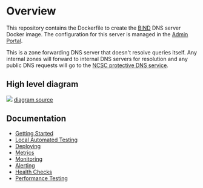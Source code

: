# Overview

This repository contains the Dockerfile to create the [BIND](https://www.isc.org/bind/) DNS server Docker image. The configuration for this server is managed in the [Admin Portal](https://github.com/ministryofjustice/staff-device-dns-dhcp-admin).

This is a zone forwarding DNS server that doesn't resolve queries itself.
Any internal zones will forward to internal DNS servers for resolution and any public DNS requests will go to the [NCSC protective DNS service](https://ncsc.gov.uk/information/pdns).

## High level diagram

[![](https://mermaid.ink/img/pako:eNqtV2FT2zgQ_Sue9AtMLBsSKCXT6QwQyOUuhBSn5eZCp6PYcqLGlnySjJsS_vutLDlx4LjjuDIZjySv3u4-Pe2a-0bII9LoNOKEF-EcC-UMrm-ZA3_XJOWKfP0kidiJcSfGKIeh834q_A_OJf_VuYpjGlKclCvG2tHWuw5CH1Z9pohgRK2c3uje7A8TnkcGoJfwKU4s2EjA1lDZ2efR8MFEECY0XMB257YxVyqTHd-PZJTybx5WCZaSYuaBB7-gC-rLDIdE-qPxeHTT_83P8AxmrXZr_3D_4O3eoX-mnTcxi5pDogouFs0-iwWWSuShygW5bRinZVYvSdssGfMyb2tzhqcJiQwJn3mEY86Ic3MyXDn9XmCZmOY0iSibmS0VVRaghxUp8NLOAiLuwIOlBMgAXGc17t3Y9ydK4XCeEqZWJzcBghc7OzCwb8cCM0lV72Z3t86ptawRO6Nqnk-9kKd-ShkFWpY8_pZLBb79iGQJX2ofSM2KiilI5yXBmIyxELyQCCc2y3WINsLtrLej1Y5eL4GDo8ODw3dHB0d-xXPT-mpabpvgoEqqYkaf3rN5DQenE5MWBB_xtLKCnKy4zMqAY6v3U5xgFhLxZeMFQLSX87PAYoX5lEhjfoHFDGI0sOeQKBxDJS_OFKZsLTebg5lZeJDpFeoOg_3yfK67lYcIKzzF0hrrF5Wul8HHgR13rdEjrNZPxGr_BCzgrURZ51pjcXNby1d2etofdo_tOKxY_FIXmsZ84ZWQCscxiojmHkVMomgeZoj-bUl5HGrrf4X6GK39arSnYgHcCy4KLCIi5EQj_KGr12bNosQCRD_iQuFki8CaYe3CamY0RTgCHr2SOU8a2XqWT2_G77x84YNZxVpdeK8Oq664V4PUTEqKVqN8Cuk667r9Z04Ehbu7ckaAO7H9DH70jjiwssWRNqmxUxSFx0IZVgyAhLhIsaKc-VlJBxiP51Q68MOO4jxRNHPACGYJZYuKrydRdq8u92uh6enkZHwVOFCx9r1SqvBUjj4K2PVcsh9zzFSe1pCGV5fBpPv7mcN4Kj3B-b9i_HI5CsptNZR5mklvjVDibS_9IygcQjCsoQ1yqM6T8ll9VcD7rRK5dQrG8r_3P0BFJyG0mbVODZK-kZBgf3g-ngw5QIAsNjdwOxMTgbV-JAWrgllOI90w_DkvkOIIri0DPSFoN3oc0xnUF7TkuUByKRVJpbZSc4KyUpvI3i-JmGlIKJOsitg8MbTjhEP7YpPN98KgXIBvvxnor2prd5gmeEoTqpbmzpTrJEcFkQq1trLaoNYSg0UPp_gHZyXBeMpzSKWQ_qz8DHxUNn1Repdf8Q-_CjnUzb5LYo3vxDRJOm8uLo6P9_Zc2MYXpPOm3W7bMSpopOadVva9the-nFzb213bfV2opO66-q1HrfWo7W4050JTcsujdmspwtD4IN91KYBUKt4n53ZlW4MbCdh8nmyE44UvVWGTfHdA2tHbFyf5BM21KnPLqvOcs4bbSAkUHRrBfwL3GvC2AVpKoYN1YBiRGOeJ0mfxAKZ5Bv2anEdUcdHowKkRt4FzxYMlC6u5selSPBM4bUB7SiR5-AuLxxvV)](https://mermaid.live/edit#pako:eNqtV2FT2zgQ_Sue9AtMLBsSKCXT6QwQyOUuhBSn5eZCp6PYcqLGlnySjJsS_vutLDlx4LjjuDIZjySv3u4-Pe2a-0bII9LoNOKEF-EcC-UMrm-ZA3_XJOWKfP0kidiJcSfGKIeh834q_A_OJf_VuYpjGlKclCvG2tHWuw5CH1Z9pohgRK2c3uje7A8TnkcGoJfwKU4s2EjA1lDZ2efR8MFEECY0XMB257YxVyqTHd-PZJTybx5WCZaSYuaBB7-gC-rLDIdE-qPxeHTT_83P8AxmrXZr_3D_4O3eoX-mnTcxi5pDogouFs0-iwWWSuShygW5bRinZVYvSdssGfMyb2tzhqcJiQwJn3mEY86Ic3MyXDn9XmCZmOY0iSibmS0VVRaghxUp8NLOAiLuwIOlBMgAXGc17t3Y9ydK4XCeEqZWJzcBghc7OzCwb8cCM0lV72Z3t86ptawRO6Nqnk-9kKd-ShkFWpY8_pZLBb79iGQJX2ofSM2KiilI5yXBmIyxELyQCCc2y3WINsLtrLej1Y5eL4GDo8ODw3dHB0d-xXPT-mpabpvgoEqqYkaf3rN5DQenE5MWBB_xtLKCnKy4zMqAY6v3U5xgFhLxZeMFQLSX87PAYoX5lEhjfoHFDGI0sOeQKBxDJS_OFKZsLTebg5lZeJDpFeoOg_3yfK67lYcIKzzF0hrrF5Wul8HHgR13rdEjrNZPxGr_BCzgrURZ51pjcXNby1d2etofdo_tOKxY_FIXmsZ84ZWQCscxiojmHkVMomgeZoj-bUl5HGrrf4X6GK39arSnYgHcCy4KLCIi5EQj_KGr12bNosQCRD_iQuFki8CaYe3CamY0RTgCHr2SOU8a2XqWT2_G77x84YNZxVpdeK8Oq664V4PUTEqKVqN8Cuk667r9Z04Ehbu7ckaAO7H9DH70jjiwssWRNqmxUxSFx0IZVgyAhLhIsaKc-VlJBxiP51Q68MOO4jxRNHPACGYJZYuKrydRdq8u92uh6enkZHwVOFCx9r1SqvBUjj4K2PVcsh9zzFSe1pCGV5fBpPv7mcN4Kj3B-b9i_HI5CsptNZR5mklvjVDibS_9IygcQjCsoQ1yqM6T8ll9VcD7rRK5dQrG8r_3P0BFJyG0mbVODZK-kZBgf3g-ngw5QIAsNjdwOxMTgbV-JAWrgllOI90w_DkvkOIIri0DPSFoN3oc0xnUF7TkuUByKRVJpbZSc4KyUpvI3i-JmGlIKJOsitg8MbTjhEP7YpPN98KgXIBvvxnor2prd5gmeEoTqpbmzpTrJEcFkQq1trLaoNYSg0UPp_gHZyXBeMpzSKWQ_qz8DHxUNn1Repdf8Q-_CjnUzb5LYo3vxDRJOm8uLo6P9_Zc2MYXpPOm3W7bMSpopOadVva9the-nFzb213bfV2opO66-q1HrfWo7W4050JTcsujdmspwtD4IN91KYBUKt4n53ZlW4MbCdh8nmyE44UvVWGTfHdA2tHbFyf5BM21KnPLqvOcs4bbSAkUHRrBfwL3GvC2AVpKoYN1YBiRGOeJ0mfxAKZ5Bv2anEdUcdHowKkRt4FzxYMlC6u5selSPBM4bUB7SiR5-AuLxxvV)
[diagram source](https://mermaid.live/edit#pako:eNqtV2FT2zgQ_Sue9AtMLBsSKCXT6QwQyOUuhBSn5eZCp6PYcqLGlnySjJsS_vutLDlx4LjjuDIZjySv3u4-Pe2a-0bII9LoNOKEF-EcC-UMrm-ZA3_XJOWKfP0kidiJcSfGKIeh834q_A_OJf_VuYpjGlKclCvG2tHWuw5CH1Z9pohgRK2c3uje7A8TnkcGoJfwKU4s2EjA1lDZ2efR8MFEECY0XMB257YxVyqTHd-PZJTybx5WCZaSYuaBB7-gC-rLDIdE-qPxeHTT_83P8AxmrXZr_3D_4O3eoX-mnTcxi5pDogouFs0-iwWWSuShygW5bRinZVYvSdssGfMyb2tzhqcJiQwJn3mEY86Ic3MyXDn9XmCZmOY0iSibmS0VVRaghxUp8NLOAiLuwIOlBMgAXGc17t3Y9ydK4XCeEqZWJzcBghc7OzCwb8cCM0lV72Z3t86ptawRO6Nqnk-9kKd-ShkFWpY8_pZLBb79iGQJX2ofSM2KiilI5yXBmIyxELyQCCc2y3WINsLtrLej1Y5eL4GDo8ODw3dHB0d-xXPT-mpabpvgoEqqYkaf3rN5DQenE5MWBB_xtLKCnKy4zMqAY6v3U5xgFhLxZeMFQLSX87PAYoX5lEhjfoHFDGI0sOeQKBxDJS_OFKZsLTebg5lZeJDpFeoOg_3yfK67lYcIKzzF0hrrF5Wul8HHgR13rdEjrNZPxGr_BCzgrURZ51pjcXNby1d2etofdo_tOKxY_FIXmsZ84ZWQCscxiojmHkVMomgeZoj-bUl5HGrrf4X6GK39arSnYgHcCy4KLCIi5EQj_KGr12bNosQCRD_iQuFki8CaYe3CamY0RTgCHr2SOU8a2XqWT2_G77x84YNZxVpdeK8Oq664V4PUTEqKVqN8Cuk667r9Z04Ehbu7ckaAO7H9DH70jjiwssWRNqmxUxSFx0IZVgyAhLhIsaKc-VlJBxiP51Q68MOO4jxRNHPACGYJZYuKrydRdq8u92uh6enkZHwVOFCx9r1SqvBUjj4K2PVcsh9zzFSe1pCGV5fBpPv7mcN4Kj3B-b9i_HI5CsptNZR5mklvjVDibS_9IygcQjCsoQ1yqM6T8ll9VcD7rRK5dQrG8r_3P0BFJyG0mbVODZK-kZBgf3g-ngw5QIAsNjdwOxMTgbV-JAWrgllOI90w_DkvkOIIri0DPSFoN3oc0xnUF7TkuUByKRVJpbZSc4KyUpvI3i-JmGlIKJOsitg8MbTjhEP7YpPN98KgXIBvvxnor2prd5gmeEoTqpbmzpTrJEcFkQq1trLaoNYSg0UPp_gHZyXBeMpzSKWQ_qz8DHxUNn1Repdf8Q-_CjnUzb5LYo3vxDRJOm8uLo6P9_Zc2MYXpPOm3W7bMSpopOadVva9the-nFzb213bfV2opO66-q1HrfWo7W4050JTcsujdmspwtD4IN91KYBUKt4n53ZlW4MbCdh8nmyE44UvVWGTfHdA2tHbFyf5BM21KnPLqvOcs4bbSAkUHRrBfwL3GvC2AVpKoYN1YBiRGOeJ0mfxAKZ5Bv2anEdUcdHowKkRt4FzxYMlC6u5selSPBM4bUB7SiR5-AuLxxvV)
## Documentation

- [Getting Started](./documentation/getting-started.md)
- [Local Automated Testing](/documentation/automated-testing.md)
- [Deploying](./documentation/deploying.md)
- [Metrics](./documentation/metrics.md)
- [Monitoring](./documentation/monitoring.md)
- [Alerting](./documentation/alerting.md)
- [Health Checks](./documentation/health-checks.md)
- [Performance Testing](./documentation/performance-benchmarks.md)
